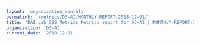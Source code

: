 ```yaml
---
layout: 'organization_monthly'
permalink: '/metrics/D3-AI/MONTHLY-REPORT-2018-12-01/'
title: 'DAI Lab OSS Metrics Metrics report for D3-AI | MONTHLY-REPORT-2018-12-01'
organization: 'D3-AI'
current_date: '2018-12-01'
---
```


